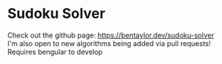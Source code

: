 # Sudoku Solver

Check out the github page: https://bentaylor.dev/sudoku-solver  
I'm also open to new algorithms being added via pull requests!  
Requires bengular to develop